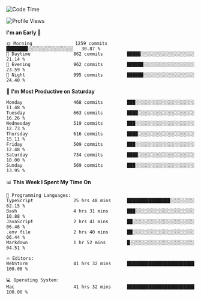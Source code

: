 <!--START_SECTION:waka-->
![Code Time](http://img.shields.io/badge/Code%20Time-2%2C878%20hrs%2027%20mins-blue)

![Profile Views](http://img.shields.io/badge/Profile%20Views-0-blue)

**I'm an Early 🐤** 

```text
🌞 Morning                1259 commits        ████████░░░░░░░░░░░░░░░░░   30.87 % 
🌆 Daytime                862 commits         █████░░░░░░░░░░░░░░░░░░░░   21.14 % 
🌃 Evening                962 commits         ██████░░░░░░░░░░░░░░░░░░░   23.59 % 
🌙 Night                  995 commits         ██████░░░░░░░░░░░░░░░░░░░   24.40 % 
```
📅 **I'm Most Productive on Saturday** 

```text
Monday                   468 commits         ███░░░░░░░░░░░░░░░░░░░░░░   11.48 % 
Tuesday                  663 commits         ████░░░░░░░░░░░░░░░░░░░░░   16.26 % 
Wednesday                519 commits         ███░░░░░░░░░░░░░░░░░░░░░░   12.73 % 
Thursday                 616 commits         ████░░░░░░░░░░░░░░░░░░░░░   15.11 % 
Friday                   509 commits         ███░░░░░░░░░░░░░░░░░░░░░░   12.48 % 
Saturday                 734 commits         ████░░░░░░░░░░░░░░░░░░░░░   18.00 % 
Sunday                   569 commits         ███░░░░░░░░░░░░░░░░░░░░░░   13.95 % 
```


📊 **This Week I Spent My Time On** 

```text
💬 Programming Languages: 
TypeScript               25 hrs 48 mins      ████████████████░░░░░░░░░   62.15 % 
Bash                     4 hrs 31 mins       ███░░░░░░░░░░░░░░░░░░░░░░   10.88 % 
JavaScript               2 hrs 41 mins       ██░░░░░░░░░░░░░░░░░░░░░░░   06.46 % 
.env file                2 hrs 40 mins       ██░░░░░░░░░░░░░░░░░░░░░░░   06.44 % 
Markdown                 1 hr 52 mins        █░░░░░░░░░░░░░░░░░░░░░░░░   04.51 % 

🔥 Editors: 
WebStorm                 41 hrs 32 mins      █████████████████████████   100.00 % 

💻 Operating System: 
Mac                      41 hrs 32 mins      █████████████████████████   100.00 % 
```


<!--END_SECTION:waka-->
